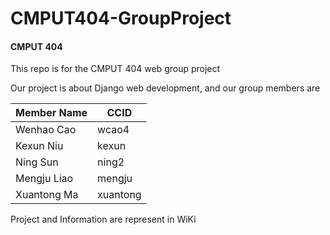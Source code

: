# CMPUT404-GroupProject

#### CMPUT 404

This repo is for the CMPUT 404 web group project

Our project is about Django web development, and our group members are

| Member Name | CCID   |
| ----------- | ------ |
| Wenhao Cao  | wcao4  |
| Kexun Niu   | kexun  |
| Ning Sun    | ning2  |
| Mengju Liao | mengju |
| Xuantong Ma         | xuantong    |

Project and Information are represent in WiKi
